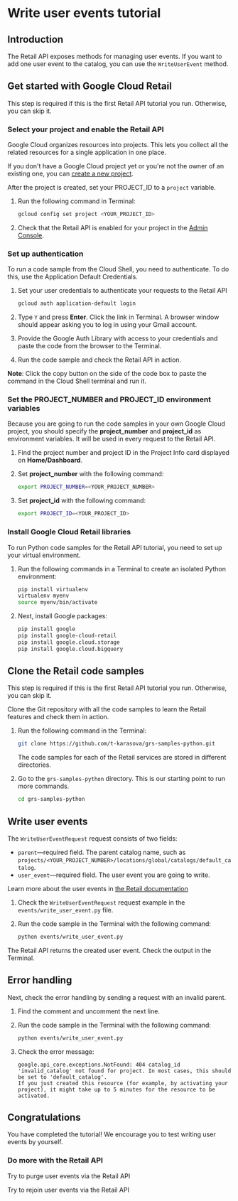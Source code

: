# Write user events tutorial

## Introduction

The Retail API exposes methods for managing user events.
If you want to add one user event to the catalog, you can use the `WriteUserEvent` method.

<walkthrough-tutorial-duration duration="5"></walkthrough-tutorial-duration>

## Get started with Google Cloud Retail

This step is required if this is the first Retail API tutorial you run.
Otherwise, you can skip it.

### Select your project and enable the Retail API

Google Cloud organizes resources into projects. This lets you
collect all the related resources for a single application in one place.

If you don't have a Google Cloud project yet or you're not the owner of an existing one, you can
[create a new project](https://console.cloud.google.com/projectcreate).

After the project is created, set your PROJECT_ID to a ```project``` variable.
1. Run the following command in Terminal:
    ```bash
    gcloud config set project <YOUR_PROJECT_ID>
    ```

1. Check that the Retail API is enabled for your project in the [Admin Console](https://console.cloud.google.com/ai/retail/).

### Set up authentication

To run a code sample from the Cloud Shell, you need to authenticate. To do this, use the Application Default Credentials.

1. Set your user credentials to authenticate your requests to the Retail API

    ```bash
    gcloud auth application-default login
    ```

1. Type `Y` and press **Enter**. Click the link in Terminal. A browser window should appear asking you to log in using your Gmail account.

1. Provide the Google Auth Library with access to your credentials and paste the code from the browser to the Terminal.

1. Run the code sample and check the Retail API in action.

**Note**: Click the copy button on the side of the code box to paste the command in the Cloud Shell terminal and run it.

### Set the PROJECT_NUMBER and PROJECT_ID environment variables

Because you are going to run the code samples in your own Google Cloud project, you should specify the **project_number** and **project_id** as environment variables. It will be used in every request to the Retail API.

1. Find the project number and project ID in the Project Info card displayed on **Home/Dashboard**.

1. Set **project_number** with the following command:
    ```bash
    export PROJECT_NUMBER=<YOUR_PROJECT_NUMBER>
    ```
1. Set **project_id** with the following command:
    ```bash
    export PROJECT_ID=<YOUR_PROJECT_ID>
    ```

### Install Google Cloud Retail libraries

To run Python code samples for the Retail API tutorial, you need to set up your virtual environment.

1. Run the following commands in a Terminal to create an isolated Python environment:
    ```bash
    pip install virtualenv
    virtualenv myenv
    source myenv/bin/activate
    ```
1. Next, install Google packages:
    ```bash
    pip install google
    pip install google-cloud-retail
    pip install google.cloud.storage
    pip install google.cloud.bigquery

    ```

## Clone the Retail code samples

This step is required if this is the first Retail API tutorial you run.
Otherwise, you can skip it.

Clone the Git repository with all the code samples to learn the Retail features and check them in action.

<!-- TODO(ianan): change the repository link -->
1. Run the following command in the Terminal:
    ```bash
    git clone https://github.com/t-karasova/grs-samples-python.git
    ```

    The code samples for each of the Retail services are stored in different directories.

1. Go to the ```grs-samples-python``` directory. This is our starting point to run more commands.
    ```bash
    cd grs-samples-python
    ```

## Write user events

The `WriteUserEventRequest` request consists of two fields:
- `parent`—required field. The parent catalog name, such as `projects/<YOUR_PROJECT_NUMBER>/locations/global/catalogs/default_catalog`.
- `user_event`—required field. The user event you are going to write.

Learn more about the user events in [the Retail documentation](https://cloud.google.com/retail/docs/reference/rpc/google.cloud.retail.v2#userevent)

1. Check the `WriteUserEventRequest` request example in the <walkthrough-editor-select-regex filePath="cloudshell_open/grs-samples-python/events/write_user_event.py" regex="# get write user event request">`events/write_user_event.py`</walkthrough-editor-select-regex> file.

1. Run the code sample in the Terminal with the following command:
    ```bash
    python events/write_user_event.py
    ```

The Retail API returns the created user event. Check the output in the Terminal.


## Error handling

Next, check the error handling by sending a request with an invalid parent.

1. Find the <walkthrough-editor-select-regex filePath="cloudshell_open/grs-samples-python/events/write_user_event.py" regex="# TO CHECK THE ERROR HANDLING TRY TO PASS INVALID CATALOG:">comment</walkthrough-editor-select-regex> and uncomment the next line.

1. Run the code sample in the Terminal with the following command:
    ```bash
    python events/write_user_event.py
    ```

1. Check the error message:
    ```terminal
    google.api_core.exceptions.NotFound: 404 catalog_id 'invalid_catalog' not found for project. In most cases, this should be set to 'default_catalog'.
    If you just created this resource (for example, by activating your project), it might take up to 5 minutes for the resource to be activated.
    ```

## Congratulations

<walkthrough-conclusion-trophy></walkthrough-conclusion-trophy>

You have completed the tutorial! We encourage you to test writing user events by yourself.

<walkthrough-inline-feedback></walkthrough-inline-feedback>

### Do more with the Retail API

<walkthrough-tutorial-card id="retail_api_v2_purge_user_events_python" icon="LOGO_PYTHON" title="Purge user events tutorial" keepPrevious=true>Try to purge user events via the Retail API</walkthrough-tutorial-card>

<walkthrough-tutorial-card id="retail_api_v2_rejoin_user_events_python" icon="LOGO_PYTHON" title="Rejoin user events tutorial" keepPrevious=true>
Try to rejoin user events via the Retail API</walkthrough-tutorial-card>
